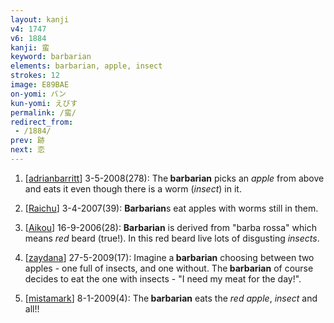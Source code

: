 ```yaml
---
layout: kanji
v4: 1747
v6: 1884
kanji: 蛮
keyword: barbarian
elements: barbarian, apple, insect
strokes: 12
image: E89BAE
on-yomi: バン
kun-yomi: えびす
permalink: /蛮/
redirect_from:
 - /1884/
prev: 跡
next: 恋
---
```


1) [<a href="http://kanji.koohii.com/profile/adrianbarritt">adrianbarritt</a>] 3-5-2008(278): The<strong> barbarian</strong> picks an <em>apple</em> from above and eats it even though there is a worm (<em>insect</em>) in it.

2) [<a href="http://kanji.koohii.com/profile/Raichu">Raichu</a>] 3-4-2007(39): <strong>Barbarian</strong>s eat apples with worms still in them.

3) [<a href="http://kanji.koohii.com/profile/Aikou">Aikou</a>] 16-9-2006(28): <strong>Barbarian</strong> is derived from &quot;barba rossa&quot; which means <em>red</em> beard (true!). In this red beard live lots of disgusting <em>insects</em>.

4) [<a href="http://kanji.koohii.com/profile/zaydana">zaydana</a>] 27-5-2009(17): Imagine a<strong> barbarian</strong> choosing between two apples - one full of insects, and one without. The<strong> barbarian</strong> of course decides to eat the one with insects - &quot;I need my meat for the day!&quot;.

5) [<a href="http://kanji.koohii.com/profile/mistamark">mistamark</a>] 8-1-2009(4): The<strong> barbarian</strong> eats the <em>red apple</em>, <em>insect</em> and all!!

